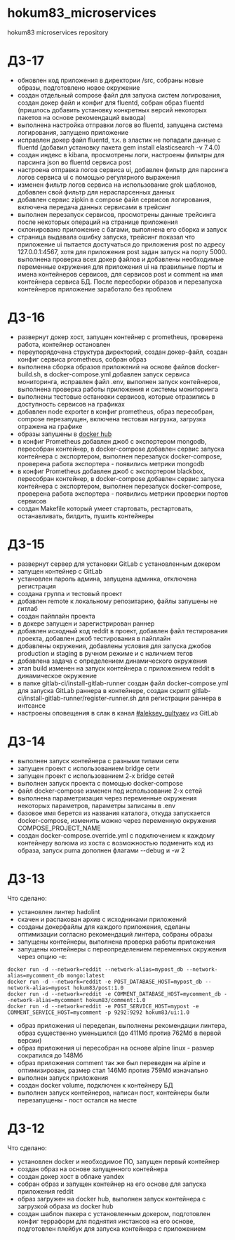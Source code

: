 # hokum83_microservices
hokum83 microservices repository

# ДЗ-17
- обновлен код приложения в директории /src, собраны новые образы, подготовлено новое окружение
- создан отдельный compose файл для запуска систем логирования, создан докер файл и конфиг для fluentd, собран образ fluentd (пришлось добавить установку конкретных версий некоторых пакетов на основе рекомендаций вывода)
- выполнена настройка отправки логов во fluentd, запущена система логирования, запущено приложение
- исправлен докер файл fluentd, т.к. в эластик не попадали данные с fluentd (добавил установку пакета gem install elasticsearch -v 7.4.0)
- создан индекс в kibana, просмотрены логи, настроены фильтры для парсинга json во fluentd сервиса post
- настроена отправка логов сервиса ui, добавлен фильтр для парсинга логов сервиса ui с помощью регулярного выражения
- изменен фильтр логов сервиса на использование grok шаблонов, добавлен свой фильтр для нераспарсенных данных
- добавлен сервис zipkin в compose файл сервисов логирования, включена передача данных сервисами в трейсинг
- выполнен перезапуск сервисов, просмотрены данные трейсинга после некоторых операций на странице приложения
- склонировано приложение с багами, выполнена его сборка и запуск
- страница выдавала ошибку запуска, трейсинг показал что приложение ui пытается достучаться до приложения post по адресу 127.0.0.1:4567, хотя для приложения post задан запуск на порту 5000. выполнена проверка всех докер файлов и добавлены необходимые переменные окружения для приложения ui на правильные порты и имена контейнеров сервисов, для сервисов post и comment на имя контейнера сервиса БД. После пересборки образов и перезапуска контейнеров приложение заработало без проблем

# ДЗ-16
- развернут докер хост, запущен контейнер с prometheus, проверена работа, контейнер остановлен
- переупорядочена структура директорий, создан докер-файл, создан конфиг сервиса prometheus, собран образ
- выполнена сборка образов приложений на основе файлов docker-build.sh, в docker-compose.yml добавлен запуск сервиса мониторинга, исправлен файл .env, выполнен запуск контейнеров, выполнена проверка работы приложения и системы мониторинга
- выполнены тестовые остановки сервисов, которые отразились в доступность сервисов на графиках
- добавлен node exporter в конфиг prometheus, образ пересобран, compose перезапущен, включена тестовая нагрузка, загрузка отражена на графике
- образы запушены в [docker hub](https://hub.docker.com/u/hokum83)
- в конфиг Prometheus добавлен джоб с экспортером mongodb, пересобран контейнер, в docker-compose добавлен сервис запуска контейнера с экспортером, выполнен перезапуск docker-compose, проверена работа экспортера - появились метрики mongodb
- в конфиг Prometheus добавлен джоб с экспортером blackbox, пересобран контейнер, в docker-compose добавлен сервис запуска контейнера с экспортером, выполнен перезапуск docker-compose, проверена работа экспортера - появились метрики проверки портов сервисов
- создан Makefile который умеет стартовать, рестартовать, останавливать, билдить, пушить контейнеры

# ДЗ-15
- развернут сервер для установки GitLab с установленным докером
- запущен контейнер с GitLab
- установлен пароль админа, запущена админка, отключена регистрация
- создана группа и тестовый проект
- добавлен remote к локальному репозитарию, файлы запушены не гитлаб
- создан пайплайн проекта
- в докере запущен и зарегистрирован раннер
- добавлен исходный код reddit в проект, добавлен файл тестирования проекта, добавлен джоб тестирования в пайплайн
- добавлены окружения, добавлены условия для запуска джобов production и staging в ручном режиме и с наличием тегов
- добавлена задача с определением динамического окружения
- этап build изменен на запуск контейнера с приложением reddit в динамическое окружение
- в папке gitlab-ci/install-gitlab-runner создан файл docker-compose.yml для запуска GitLab раннера в контейнере, создан скрипт gitlab-ci/install-gitlab-runner/register-runner.sh для регистрации раннера в интсансе
- настроены оповещения в слак в канал [#aleksey_gultyaev](https://devops-team-otus.slack.com/archives/C03KD9JLXRV) из GitLab

# ДЗ-14
- выполнен запуск контейнера с разными типами сети
- запущен проект с использованием bridge сети
- запущен проект с использованием 2-х bridge сетей
- выполнен запуск проекта с помощью docker-compose
- файл docker-compose изменен под использование 2-х сетей
- выполнена параметризация через переменные окружения некоторых параметров, параметры записаны в .env
- базовое имя берется из названия каталога, откуда запускается docker-compose, изменить можно через переменную окружения COMPOSE_PROJECT_NAME
- создан docker-compose.override.yml с подключением к каждому контейнеру волюма из хоста с возможностью подменить код из образа, запуск puma дополнен флагами --debug и -w 2

# ДЗ-13
Что сделано:
- установлен линтер hadolint
- скачен и распакован архив с исходниками приложений
- созданы докерфайлы для каждого приложения, сделаны оптимизации согласно рекомендаций линтера, собраны образы
- запущены контейнеры, выполнена проверка работы приложения
- запущены контейнеры с переопределением переменных окружения через опцию -e:
```
docker run -d --network=reddit --network-alias=mypost_db --network-alias=mycomment_db mongo:latest
docker run -d --network=reddit -e POST_DATABASE_HOST=mypost_db --network-alias=mypost hokum83/post:1.0
docker run -d --network=reddit -e COMMENT_DATABASE_HOST=mycomment_db --network-alias=mycomment hokum83/comment:1.0
docker run -d --network=reddit -e POST_SERVICE_HOST=mypost -e COMMENT_SERVICE_HOST=mycomment -p 9292:9292 hokum83/ui:1.0
```
- образ приложения ui переделан, выполнены рекомендации линтера, образ существенно уменьшился (до 411Мб против 762Мб в первой версии)
- образ приложения ui пересобран на основе alpine linux - размер сократился до 148Мб
- образ приложения comment так же был переведен на alpine и оптимизирован, размер стал 146Мб против 759Мб изначально
- выполнен запуск приложения
- создан docker volume, подключен к контейнеру БД
- выполнен запуск контейнеров, написан пост, контейнеры были перезапущены - пост остался на месте

# ДЗ-12
Что сделано:
- установлен docker и необходимое ПО, запущен первый контейнер
- создан образ на основе запущенного контейнера
- создан докер хост в облаке yandex
- собран образ и запущен контейнер на его основе для запуска приложения reddit
- образ загружен на docker hub, выполнен запуск контейнера с загрузкой образа из docker hub
- создан шаблон пакера с установленным докером, подготовлен конфиг терраформ для поднятия инстансов на его основе, подготовлен плейбук для запуска контейнера с приложением
